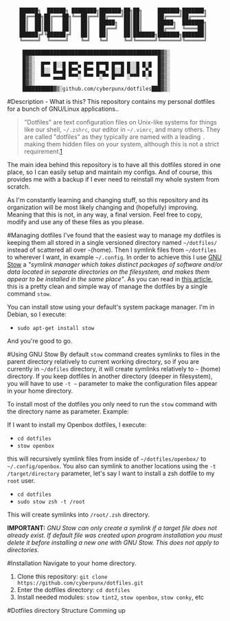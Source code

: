 ```
	██████╗  ██████╗ ████████╗███████╗██╗██╗     ███████╗███████╗
	██╔══██╗██╔═══██╗╚══██╔══╝██╔════╝██║██║     ██╔════╝██╔════╝
	██║  ██║██║   ██║   ██║   █████╗  ██║██║     █████╗  ███████╗
	██║  ██║██║   ██║   ██║   ██╔══╝  ██║██║     ██╔══╝  ╚════██║
	██████╔╝╚██████╔╝   ██║   ██║     ██║███████╗███████╗███████║
	╚═════╝  ╚═════╝    ╚═╝   ╚═╝     ╚═╝╚══════╝╚══════╝╚══════╝
                                                             
	 █████████████████████████████████████████████▓▒░
	 █▓▒░                                        █▓▒░
	 █▓▒░  █▀▀ █░░█ █▀▀▄ █▀▀ █▀▀█ █▀▀█ █░░█ █░█  █▓▒░
	 █▓▒░  █░░ █▄▄█ █▀▀▄ █▀▀ █▄▄▀ █░░█ █░░█ ▄▀▄  █▓▒░
	 █▓▒░  ▀▀▀ ▄▄▄█ ▀▀▀░ ▀▀▀ ▀░▀▀ █▀▀▀ ░▀▀▀ ▀░▀  █▓▒░
	 █▓▒░                                        █▓▒░
	 ██████████▓▒░github.com/cyberpunx/dotfiles███▓▒░ 

```
#Description - What is this?
This repository contains my personal dotfiles for a bunch of GNU/Linux applications..

> "Dotfiles" are text configuration files on Unix-like systems for
> things like our shell, `~/.zshrc`, our editor in `~/.vimrc`, and many
> others. They are called "dotfiles" as they typically are named with a
> leading `.` making them hidden files on your system, although this is
> not a strict requirement.[1](https://thoughtbot.com/upcase/videos/intro-to-dotfiles)

The main idea behind this repository is to have all this dotfiles stored in one place, so I can easily setup and maintain my configs. And of course, this provides me with a backup if I ever need to reinstall my whole system from scratch.

As I'm constantly learning and changing stuff, so this repository and its organization will be most likely changing and (hopefully) improving. Meaning that this is not, in any way, a final version. Feel free to copy, modify and use any of these files as you please.

#Managing dotfiles
I've found that the easiest way to manage my dotfiles is keeping them all stored in a single versioned directory named `~/dotfiles/` instead of scattered all over `~`(home). Then I symlink files from `~/dotfiles` to wherever I want, in example  `~/.config`.
In order to achieve this I use [GNU Stow](http://www.gnu.org/software/stow/)  a *"symlink manager which takes distinct packages of software and/or data located in separate directories on the filesystem, and makes them appear to be installed in the same place"*. As you can read in [this article](http://brandon.invergo.net/news/2012-05-26-using-gnu-stow-to-manage-your-dotfiles.html), this is a pretty clean and simple way of manage the dotfiles by a single command `stow`.

You can install stow using your default's system package manager. I'm in Debian, so I execute:

- `sudo apt-get install stow`

And you're good to go.

#Using GNU Stow
By default `stow` command creates symlinks to files in the parent directory relatively to current working directory, so if you are currently in `~/dofiles` directory, it will create symlinks relatively to `~` (home) directory. If you keep dotfiles in another directory (deeper in filesystem), you will have to use `-t ~` parameter to make the configuration files appear in your home directory.

To install most of the dotfiles you only need to run the `stow` command with the directory name as parameter. Example:

If I want to install my Openbox dotfiles, I execute:

 - `cd dotfiles`
 - `stow openbox`

this will recursively symlink files from inside of `~/dotfiles/openbox/` to `~/.config/openbox`.
You also can symlink to another locations using the `-t /target/directory` parameter, let's say I want to install a zsh dotfile to my `root` user.

 - `cd dotfiles`
 - `sudo stow zsh -t /root`

This will create symlinks into `/root/.zsh` directory.

**IMPORTANT:** *GNU Stow can only create a symlink if a target file does not already exist. If default file was created upon program installation you must delete it before installing a new one with GNU Stow. This does not apply to directories.*

#Installation
Navigate to your home directory.

 1. Clone this repository: `git clone https://github.com/cyberpunx/dotfiles.git`
 2. Enter the dotfiles directory: `cd dotfiles`
 3. Install needed modules: `stow tint2`, `stow openbox`, `stow conky`, etc

#Dotfiles directory Structure
Comming up

